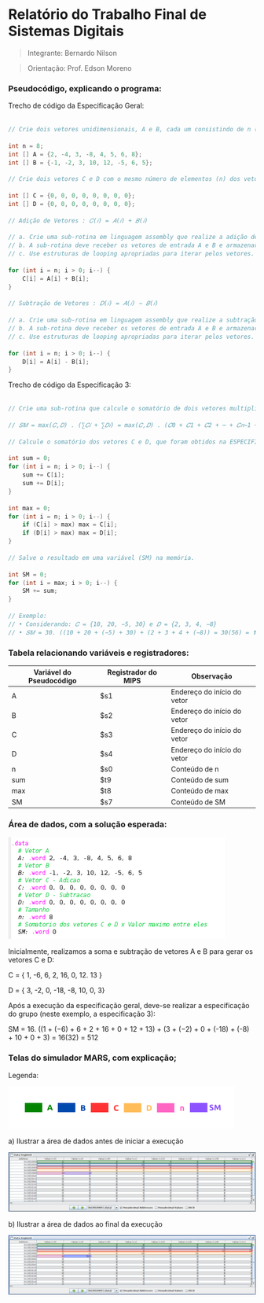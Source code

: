 # Relatório do Trabalho Final de Sistemas Digitais

> Integrante: Bernardo Nilson

> Orientação: Prof. Edson Moreno

### Pseudocódigo, explicando o programa:

Trecho de código da Especificação Geral:

~~~java

// Crie dois vetores unidimensionais, A e B, cada um consistindo de n (onde n >= 8) inteiros aleatórios com sinal

int n = 8;
int [] A = {2, -4, 3, -8, 4, 5, 6, 8};
int [] B = {-1, -2, 3, 10, 12, -5, 6, 5};

// Crie dois vetores C e D com o mesmo número de elementos (n) dos vetores A e B. Todas as posições dos vetores C e D devem ser inicializados com zero.

int [] C = {0, 0, 0, 0, 0, 0, 0, 0};
int [] D = {0, 0, 0, 0, 0, 0, 0, 0};

// Adição de Vetores : 𝐶(𝑖) = 𝐴(𝑖) + 𝐵(𝑖)

// a. Crie uma sub-rotina em linguagem assembly que realize a adição de vetores.
// b. A sub-rotina deve receber os vetores de entrada A e B e armazenar o resultado em um novo vetor C.
// c. Use estruturas de looping apropriadas para iterar pelos vetores.

for (int i = n; i > 0; i--) {
    C[i] = A[i] + B[i];
}

// Subtração de Vetores : 𝐷(𝑖) = 𝐴(𝑖) − 𝐵(𝑖)

// a. Crie uma sub-rotina em linguagem assembly que realize a subtração de vetores.
// b. A sub-rotina deve receber os vetores de entrada A e B e armazenar o resultado em um novo vetor D.
// c. Use estruturas de looping apropriadas para iterar pelos vetores.

for (int i = n; i > 0; i--) {
    D[i] = A[i] - B[i];
}

~~~

Trecho de código da Especificação 3:

~~~java

// Crie uma sub-rotina que calcule o somatório de dois vetores multiplicado pelo valor máximo deles (SM → máximo vezes somatório).

// 𝑆𝑀 = max(𝐶,𝐷) . (∑𝐶𝑖 + ∑𝐷𝑖) = max(𝐶,𝐷) . (𝐶0 + 𝐶1 + 𝐶2 + ⋯ + 𝐶𝑛−1 + 𝐷0 + 𝐷1 + 𝐷2 + ⋯ + 𝐷𝑛−1)

// Calcule o somatório dos vetores C e D, que foram obtidos na ESPECIFICAÇÃO GERAL, multiplicado pelo valor máximo deles.

int sum = 0;
for (int i = n; i > 0; i--) {
    sum += C[i];
    sum += D[i];
}

int max = 0;
for (int i = n; i > 0; i--) {
    if (C[i] > max) max = C[i];
    if (D[i] > max) max = D[i];
}

// Salve o resultado em uma variável (SM) na memória.

int SM = 0;
for (int i = max; i > 0; i--) {
    SM += sum;
}

// Exemplo:
// • Considerando: 𝐶 = {10, 20, −5, 30} e 𝐷 = {2, 3, 4, −8}
// • 𝑆𝑀 = 30. ((10 + 20 + (−5) + 30) + (2 + 3 + 4 + (−8)) = 30(56) = 𝟏𝟔𝟖0

~~~

### Tabela relacionando variáveis e registradores:

| Variável do Pseudocódigo | Registrador do MIPS | Observação |
| -- | -- | -- |
| A | $s1 | Endereço do início do vetor |
| B | $s2 | Endereço do início do vetor |
| C | $s3 | Endereço do início do vetor |
| D | $s4 | Endereço do início do vetor |
| n | $s0 | Conteúdo de n |
| sum | $t9 | Conteúdo de sum |
| max | $t8 | Conteúdo de max |
| SM | $s7 | Conteúdo de SM |

### Área de dados, com a solução esperada:

![data_area](data_area.png)

Inicialmente, realizamos a soma e subtração de vetores A e B para gerar os vetores C e D:

C = { 1, -6, 6, 2, 16, 0, 12. 13 }

D = { 3, -2, 0, -18, -8, 10, 0, 3}

Após a execução da especificação geral, deve-se realizar a especificação do grupo (neste exemplo, a especificação 3):

SM = 16. ((1 + (−6) + 6 + 2 + 16 + 0 + 12 + 13) + (3 + (−2) + 0 + (-18) + (-8) + 10 + 0 + 3) = 16(32) = 512

### Telas do simulador MARS, com explicação;

Legenda:

![label](label.png)

a) Ilustrar a área de dados antes de iniciar a execução

![mem_antes](mem_antes.png)

b) Ilustrar a área de dados ao final da execução

![mem_depois](mem_depois.png)